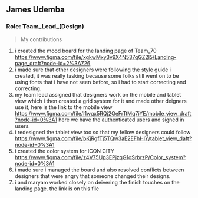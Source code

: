 ## James Udemba
### Role: Team_Lead_(Design)

>My contributions
1. i created the mood board for the landing page of Team_70 https://www.figma.com/file/xgkwMxy3v9X4N537qGZ2l5/Landing-page_draft?node-id=2%3A726 
2. i made sure that other designers were following the style guide i created, it was really tasking because some folks still went on to be using fonts that i have not seen before, so i had to start correcting and correcting.
3. my team lead assigned that designers work on the mobile and tablet view which i then created a grid system for it and made other deigners use it, here is the link to the mobile view https://www.figma.com/file/I1wqx5RQj2QeFrTtMq7iYE/mobile_view_draft?node-id=0%3A1 here we have the authenticated users and signed in users.
4. i redesigned the tablet view too so that my fellow designers could follow https://www.figma.com/file/bKjRgfTj5TQw3aE2EFhHlY/tablet_view_daft?node-id=0%3A1 
5. i created the color system for ICON CITY https://www.figma.com/file/z4V75Up3EPjzqG1oSrbrzP/Color_system?node-id=0%3A1
6. i made sure i managed the board and also resolved conflicts between designers that were angry that someone changed their designs. 
7. i and maryam worked closely on deivering the finish touches on the landing page. the link is on this file
